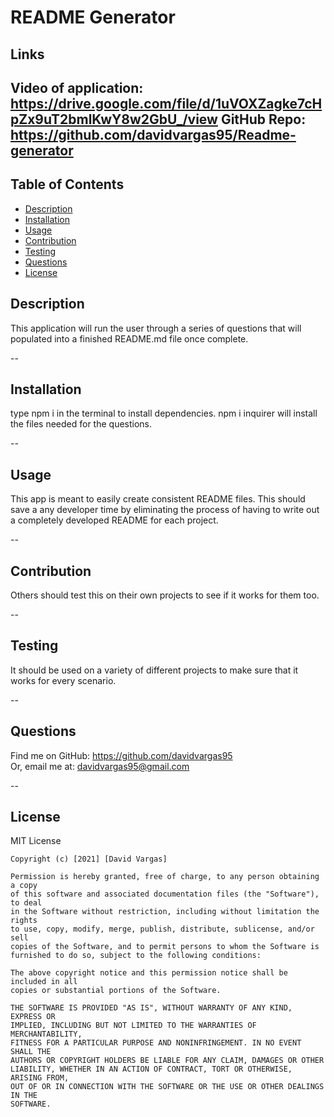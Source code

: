 
  # README Generator

  ## Links

  Video of application: https://drive.google.com/file/d/1uVOXZagke7cHpZx9uT2bmlKwY8w2GbU_/view
  GitHub Repo: https://github.com/davidvargas95/Readme-generator
  --

  ## Table of Contents

  * [Description](#Description)
  * [Installation](#Installation)
  * [Usage](#Usage)
  * [Contribution](#Contribution)
  * [Testing](#Testing)
  * [Questions](#Questions)
  * [License](#License)



  ## Description
  This application will run the user through a series of questions that will populated into a finished README.md file once complete. 

  --
  ## Installation
  type npm i in the terminal to install dependencies. npm i inquirer will install the files needed for the questions.

  --
  ## Usage
  This app is meant to easily create consistent README files. This should save a any developer time by eliminating the process of having to write out a completely developed README for each project. 

  --
  ## Contribution
  Others should test this on their own projects to see if it works for them too.

  --
  ## Testing
  It should be used on a variety of different projects to make sure that it works for every scenario.

  --
  ## Questions
  Find me on GitHub: https://github.com/davidvargas95
  <br/>Or, email me at: davidvargas95@gmail.com

  --
  ## License
  MIT License

    Copyright (c) [2021] [David Vargas]
    
    Permission is hereby granted, free of charge, to any person obtaining a copy
    of this software and associated documentation files (the "Software"), to deal
    in the Software without restriction, including without limitation the rights
    to use, copy, modify, merge, publish, distribute, sublicense, and/or sell
    copies of the Software, and to permit persons to whom the Software is
    furnished to do so, subject to the following conditions:
    
    The above copyright notice and this permission notice shall be included in all
    copies or substantial portions of the Software.
    
    THE SOFTWARE IS PROVIDED "AS IS", WITHOUT WARRANTY OF ANY KIND, EXPRESS OR
    IMPLIED, INCLUDING BUT NOT LIMITED TO THE WARRANTIES OF MERCHANTABILITY,
    FITNESS FOR A PARTICULAR PURPOSE AND NONINFRINGEMENT. IN NO EVENT SHALL THE
    AUTHORS OR COPYRIGHT HOLDERS BE LIABLE FOR ANY CLAIM, DAMAGES OR OTHER
    LIABILITY, WHETHER IN AN ACTION OF CONTRACT, TORT OR OTHERWISE, ARISING FROM,
    OUT OF OR IN CONNECTION WITH THE SOFTWARE OR THE USE OR OTHER DEALINGS IN THE
    SOFTWARE.

